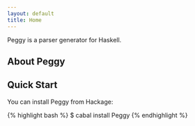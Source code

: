 ```yaml
---
layout: default
title: Home
---
```


Peggy is a parser generator for Haskell.

## About Peggy

## Quick Start

You can install Peggy from Hackage:

{% highlight bash %}
$ cabal install Peggy
{% endhighlight %}
